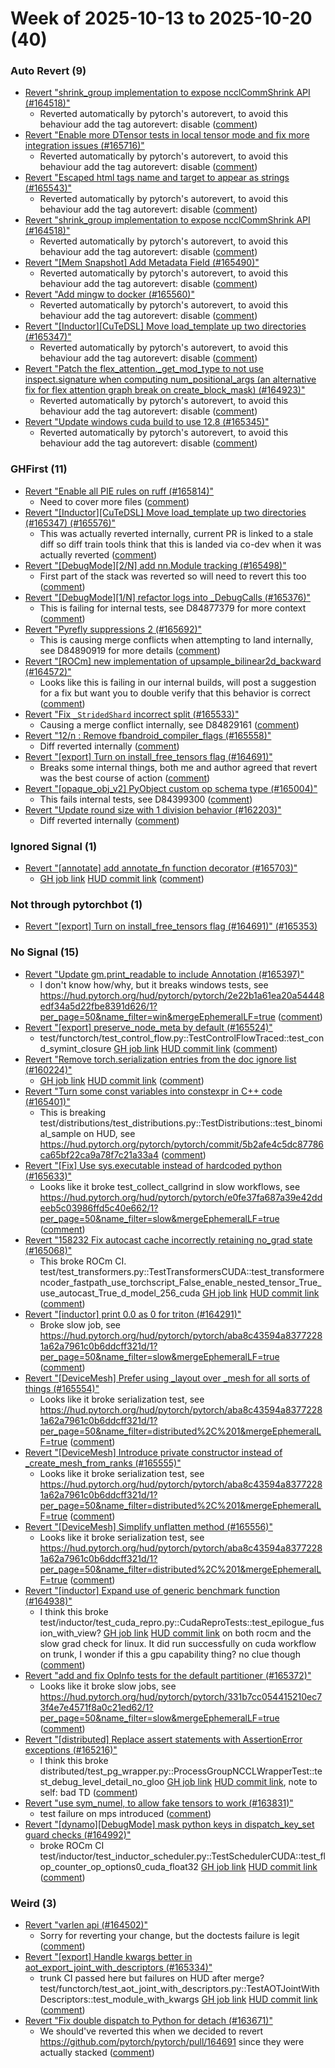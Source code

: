 # Week of 2025-10-13 to 2025-10-20 (40)

### Auto Revert (9)

- [Revert "shrink_group implementation to expose ncclCommShrink API (#164518)"](https://github.com/pytorch/pytorch/commit/633a3b7f67fff48dc1f8ae28c0028930644e3039)
  - Reverted automatically by pytorch's autorevert, to avoid this behaviour add the tag autorevert: disable ([comment](https://github.com/pytorch/pytorch/pull/164518#issuecomment-3419893217))
- [Revert "Enable more DTensor tests in local tensor mode and fix more integration issues (#165716)"](https://github.com/pytorch/pytorch/commit/beb6b62e8c94d7e8683795dda6d3247eb2d30a9b)
  - Reverted automatically by pytorch's autorevert, to avoid this behaviour add the tag autorevert: disable ([comment](https://github.com/pytorch/pytorch/pull/165716#issuecomment-3418083391))
- [Revert "Escaped html tags name and target to appear as strings (#165543)"](https://github.com/pytorch/pytorch/commit/06d324365c24395b6d326b2c5e904460bb426dcd)
  - Reverted automatically by pytorch's autorevert, to avoid this behaviour add the tag autorevert: disable ([comment](https://github.com/pytorch/pytorch/pull/165543#issuecomment-3417102048))
- [Revert "shrink_group implementation to expose ncclCommShrink API (#164518)"](https://github.com/pytorch/pytorch/commit/fae74cd52f3449ec92fdb519c577c8cd142ab7b1)
  - Reverted automatically by pytorch's autorevert, to avoid this behaviour add the tag autorevert: disable ([comment](https://github.com/pytorch/pytorch/pull/164518#issuecomment-3416718767))
- [Revert "[Mem Snapshot] Add Metadata Field (#165490)"](https://github.com/pytorch/pytorch/commit/11e20843086cf58b3976ed3ac75ac1bbbebd715d)
  - Reverted automatically by pytorch's autorevert, to avoid this behaviour add the tag autorevert: disable ([comment](https://github.com/pytorch/pytorch/pull/165490#issuecomment-3413491091))
- [Revert "Add mingw to docker (#165560)"](https://github.com/pytorch/pytorch/commit/69b05913fb0332f9a938c74e26b106e2bd24d82e)
  - Reverted automatically by pytorch's autorevert, to avoid this behaviour add the tag autorevert: disable ([comment](https://github.com/pytorch/pytorch/pull/165560#issuecomment-3409814274))
- [Revert "[Inductor][CuTeDSL] Move load_template up two directories (#165347)"](https://github.com/pytorch/pytorch/commit/8c4b528403d68fe3483f0cd3103de44a28409df8)
  - Reverted automatically by pytorch's autorevert, to avoid this behaviour add the tag autorevert: disable ([comment](https://github.com/pytorch/pytorch/pull/165347#issuecomment-3407958496))
- [Revert "Patch the flex_attention._get_mod_type to not use inspect.signature when computing num_positional_args (an alternative fix for flex attention graph break on create_block_mask) (#164923)"](https://github.com/pytorch/pytorch/commit/a2f34bdd7ce3a2cf85373854bac75b7cf8069d28)
  - Reverted automatically by pytorch's autorevert, to avoid this behaviour add the tag autorevert: disable ([comment](https://github.com/pytorch/pytorch/pull/164923#issuecomment-3403654378))
- [Revert "Update windows cuda build to use 12.8 (#165345)"](https://github.com/pytorch/pytorch/commit/c5972ebdfb509a0d415fec447d4b7c0df1932fff)
  - Reverted automatically by pytorch's autorevert, to avoid this behaviour add the tag autorevert: disable ([comment](https://github.com/pytorch/pytorch/pull/165345#issuecomment-3400344079))

### GHFirst (11)

- [Revert "Enable all PIE rules on ruff (#165814)"](https://github.com/pytorch/pytorch/commit/24520b8386af5f8f95dfe0c1b7d59f506d673bf0)
  - Need to cover more files ([comment](https://github.com/pytorch/pytorch/pull/165814#issuecomment-3417931863))
- [Revert "[Inductor][CuTeDSL] Move load_template up two directories (#165347) (#165576)"](https://github.com/pytorch/pytorch/commit/69c33898fa99f7c4552401a630a77675119c7ce7)
  - This was actually reverted internally, current PR is linked to a stale diff so diff train tools think that this is landed via co-dev when it was actually reverted ([comment](https://github.com/pytorch/pytorch/pull/165576#issuecomment-3417510146))
- [Revert "[DebugMode][2/N] add nn.Module tracking (#165498)"](https://github.com/pytorch/pytorch/commit/b08d8c2e506532ed00c4be5c4a7bfa58c131156d)
  - First part of the stack was reverted so will need to revert this too ([comment](https://github.com/pytorch/pytorch/pull/165498#issuecomment-3416618198))
- [Revert "[DebugMode][1/N] refactor logs into _DebugCalls (#165376)"](https://github.com/pytorch/pytorch/commit/9a71d96256d247109bfb23cdbfce90d8a076115c)
  - This is failing for internal tests, see D84877379 for more context ([comment](https://github.com/pytorch/pytorch/pull/165376#issuecomment-3416570407))
- [Revert "Pyrefly suppressions 2 (#165692)"](https://github.com/pytorch/pytorch/commit/2928c5c5724bec7da91f5a3b24bbd15d5658a0cc)
  - This is causing merge conflicts when attempting to land internally, see D84890919 for more details ([comment](https://github.com/pytorch/pytorch/pull/165692#issuecomment-3416397240))
- [Revert "[ROCm] new implementation of upsample_bilinear2d_backward (#164572)"](https://github.com/pytorch/pytorch/commit/faff826a46c1569eb1c94b0a02299578d1f0e715)
  - Looks like this is failing in our internal builds, will post a suggestion for a fix but want you to double verify that this behavior is correct ([comment](https://github.com/pytorch/pytorch/pull/164572#issuecomment-3416262676))
- [Revert "Fix `_StridedShard` incorrect split (#165533)"](https://github.com/pytorch/pytorch/commit/85c5433d38146dbb30ee410c45fc875ea70b673f)
  - Causing a merge conflict internally, see D84829161 ([comment](https://github.com/pytorch/pytorch/pull/165533#issuecomment-3416143176))
- [Revert "12/n : Remove fbandroid_compiler_flags (#165558)"](https://github.com/pytorch/pytorch/commit/e1d71a6b35318c5d492a3900c84b904be8b8c9de)
  - Diff reverted internally ([comment](https://github.com/pytorch/pytorch/pull/165558#issuecomment-3411879769))
- [Revert "[export] Turn on install_free_tensors flag (#164691)"](https://github.com/pytorch/pytorch/commit/fa3916f4668bf095b1cb8d28bae93554a7ad8bdf)
  - Breaks some internal things, both me and author agreed that revert was the best course of action ([comment](https://github.com/pytorch/pytorch/pull/164691#issuecomment-3400013759))
- [Revert "[opaque_obj_v2] PyObject custom op schema type (#165004)"](https://github.com/pytorch/pytorch/commit/a71ca4dcb914b50b94059ab7bb01fa599b74f399)
  - This fails internal tests, see D84399300 ([comment](https://github.com/pytorch/pytorch/pull/165004#issuecomment-3398906856))
- [Revert "Update round size with 1 division behavior (#162203)"](https://github.com/pytorch/pytorch/commit/955cd7060b7e4ddbdde84e789ae3e22df9f1e7e6)
  - Diff reverted internally ([comment](https://github.com/pytorch/pytorch/pull/162203#issuecomment-3398622898))

### Ignored Signal (1)

- [Revert "[annotate] add annotate_fn function decorator (#165703)"](https://github.com/pytorch/pytorch/commit/80d2ca7566cc38e68b964c1ce168b9320ed8e006)
  - [GH job link](https://github.com/pytorch/pytorch/actions/runs/18585518705/job/52989521797) [HUD commit link](https://hud.pytorch.org/pytorch/pytorch/commit/f1d882212afc3a73ce1e319d80b6406f9dc4a0c8) ([comment](https://github.com/pytorch/pytorch/pull/165703#issuecomment-3415073467))

### Not through pytorchbot (1)

- [Revert "[export] Turn on install_free_tensors flag (#164691)" (#165353)](https://github.com/pytorch/pytorch/commit/9166f6120f63e2d5d76e6ccdbfccb8d6e41cbb43)

### No Signal (15)

- [Revert "Update gm.print_readable to include Annotation (#165397)"](https://github.com/pytorch/pytorch/commit/e50dc40d28ba409930023c77a031ec0dd20fd73b)
  - I don't know how/why, but it breaks windows tests, see https://hud.pytorch.org/hud/pytorch/pytorch/2e22b1a61ea20a54448edf34a5d22fbe8391d626/1?per_page=50&name_filter=win&mergeEphemeralLF=true ([comment](https://github.com/pytorch/pytorch/pull/165397#issuecomment-3417428128))
- [Revert "[export] preserve_node_meta by default (#165524)"](https://github.com/pytorch/pytorch/commit/5d4da26ed067d2d70102f30967f1b09f8fb7018a)
  - test/functorch/test_control_flow.py::TestControlFlowTraced::test_cond_symint_closure [GH job link](https://github.com/pytorch/pytorch/actions/runs/18586312291/job/52991654051) [HUD commit link](https://hud.pytorch.org/pytorch/pytorch/commit/fdd560afd1d413a9f814cbf7cc2a72e0d39b0117) ([comment](https://github.com/pytorch/pytorch/pull/165524#issuecomment-3415352522))
- [Revert "Remove torch.serialization entries from the doc ignore list (#160224)"](https://github.com/pytorch/pytorch/commit/574c9fc9503e55f512693eedc52ac627e4330bb6)
  - [GH job link](https://github.com/pytorch/pytorch/actions/runs/18588004962/job/52997748336) [HUD commit link](https://hud.pytorch.org/pytorch/pytorch/commit/9fe3b2afbeff12080b483af1ee23e1c9d9fb0421) ([comment](https://github.com/pytorch/pytorch/pull/160224#issuecomment-3415345175))
- [Revert "Turn some const variables into constexpr in C++ code (#165401)"](https://github.com/pytorch/pytorch/commit/9e94ec76b8b29812a1c9dcbb46f00b44e8c3719d)
  - This is breaking test/distributions/test_distributions.py::TestDistributions::test_binomial_sample on HUD, see https://hud.pytorch.org/pytorch/pytorch/commit/5b2afe4c5dc87786ca65bf22ca9a78f7c21a33a4 ([comment](https://github.com/pytorch/pytorch/pull/165401#issuecomment-3414023134))
- [Revert "[Fix] Use sys.executable instead of hardcoded python (#165633)"](https://github.com/pytorch/pytorch/commit/470e2f61c3b2083e8d895b6aae5ede198bba5696)
  - Looks like it broke test_collect_callgrind in slow workflows, see https://hud.pytorch.org/hud/pytorch/pytorch/e0fe37fa687a39e42ddeeb5c03986ffd5c40e662/1?per_page=50&name_filter=slow&mergeEphemeralLF=true ([comment](https://github.com/pytorch/pytorch/pull/165633#issuecomment-3413290813))
- [Revert "158232  Fix autocast cache incorrectly retaining no_grad state (#165068)"](https://github.com/pytorch/pytorch/commit/d2c82bafb7086a1dd109a0a6407ca7fed27337f4)
  - This broke ROCm CI. test/test_transformers.py::TestTransformersCUDA::test_transformerencoder_fastpath_use_torchscript_False_enable_nested_tensor_True_use_autocast_True_d_model_256_cuda [GH job link](https://github.com/pytorch/pytorch/actions/runs/18572589089/job/52952074008) [HUD commit link](https://hud.pytorch.org/pytorch/pytorch/commit/5daef30b26b794d237fbbc399c1d47ec0380200a) ([comment](https://github.com/pytorch/pytorch/pull/165068#issuecomment-3413184445))
- [Revert "[inductor] print 0.0 as 0 for triton (#164291)"](https://github.com/pytorch/pytorch/commit/fb06e49ce86c120cb070b0b28c7bd49785a68e43)
  - Broke slow job, see https://hud.pytorch.org/hud/pytorch/pytorch/aba8c43594a83772281a62a7961c0b6ddcff321d/1?per_page=50&name_filter=slow&mergeEphemeralLF=true  ([comment](https://github.com/pytorch/pytorch/pull/164291#issuecomment-3412768915))
- [Revert "[DeviceMesh] Prefer using _layout over _mesh for all sorts of things (#165554)"](https://github.com/pytorch/pytorch/commit/27a98e6ae97a0f82c2deba225b1142b73be2e639)
  - Looks like it broke serialization test, see https://hud.pytorch.org/hud/pytorch/pytorch/aba8c43594a83772281a62a7961c0b6ddcff321d/1?per_page=50&name_filter=distributed%2C%201&mergeEphemeralLF=true ([comment](https://github.com/pytorch/pytorch/pull/165554#issuecomment-3412765681))
- [Revert "[DeviceMesh] Introduce private constructor instead of _create_mesh_from_ranks (#165555)"](https://github.com/pytorch/pytorch/commit/b10f463b1afaf36f6ae76a0bba476342829a36a0)
  - Looks like it broke serialization test, see https://hud.pytorch.org/hud/pytorch/pytorch/aba8c43594a83772281a62a7961c0b6ddcff321d/1?per_page=50&name_filter=distributed%2C%201&mergeEphemeralLF=true ([comment](https://github.com/pytorch/pytorch/pull/165554#issuecomment-3412765681))
- [Revert "[DeviceMesh] Simplify unflatten method (#165556)"](https://github.com/pytorch/pytorch/commit/431c13cf617277fd05ddc5d1fc58a3275109f60a)
  - Looks like it broke serialization test, see https://hud.pytorch.org/hud/pytorch/pytorch/aba8c43594a83772281a62a7961c0b6ddcff321d/1?per_page=50&name_filter=distributed%2C%201&mergeEphemeralLF=true ([comment](https://github.com/pytorch/pytorch/pull/165554#issuecomment-3412765681))
- [Revert "[inductor] Expand use of generic benchmark function (#164938)"](https://github.com/pytorch/pytorch/commit/84d141e910c0e7e86584e2a4625353e333bec2e5)
  - I think this broke test/inductor/test_cuda_repro.py::CudaReproTests::test_epilogue_fusion_with_view? [GH job link](https://github.com/pytorch/pytorch/actions/runs/18529735968/job/52813191763) [HUD commit link](https://hud.pytorch.org/pytorch/pytorch/commit/f58f301313d4fc89499fb35cdfb2ffb91d14d896) on both rocm and the slow grad check for linux. It did run successfully on cuda workflow on trunk, I wonder if this a gpu capability thing? no clue though ([comment](https://github.com/pytorch/pytorch/pull/164938#issuecomment-3407600224))
- [Revert "add and fix OpInfo tests for the default partitioner (#165372)"](https://github.com/pytorch/pytorch/commit/b509fb9b5d82575f1126baf3c146dee4db51b581)
  - Looks like it broke slow jobs, see https://hud.pytorch.org/hud/pytorch/pytorch/331b7cc054415210ec73f4e7e4571f8a0c21ed62/1?per_page=50&name_filter=slow&mergeEphemeralLF=true ([comment](https://github.com/pytorch/pytorch/pull/165372#issuecomment-3407567748))
- [Revert "[distributed] Replace assert statements with AssertionError exceptions (#165216)"](https://github.com/pytorch/pytorch/commit/d2494cbb2b98a3105f0fc3eea79abe7d58df61c6)
  - I think this broke distributed/test_pg_wrapper.py::ProcessGroupNCCLWrapperTest::test_debug_level_detail_no_gloo [GH job link](https://github.com/pytorch/pytorch/actions/runs/18492765290/job/52693842750) [HUD commit link](https://hud.pytorch.org/pytorch/pytorch/commit/74db92b21868b7e9e77cc966e5d57a8246723cbd), note to self: bad TD ([comment](https://github.com/pytorch/pytorch/pull/165216#issuecomment-3402838765))
- [Revert "use sym_numel, to allow fake tensors to work (#163831)"](https://github.com/pytorch/pytorch/commit/33bfec27ff867cf5e719fa997f00c1ec3dbb9859)
  - test failure on mps introduced ([comment](https://github.com/pytorch/pytorch/pull/163831#issuecomment-3400131730))
- [Revert "[dynamo][DebugMode] mask python keys in dispatch_key_set guard checks (#164992)"](https://github.com/pytorch/pytorch/commit/85801126821d4f509f3cf5aafa24dbcd3cd11183)
  - broke ROCm CI test/inductor/test_inductor_scheduler.py::TestSchedulerCUDA::test_flop_counter_op_options0_cuda_float32 [GH job link](https://github.com/pytorch/pytorch/actions/runs/18417066364/job/52485636942) [HUD commit link](https://hud.pytorch.org/pytorch/pytorch/commit/306b344a1847749f0baf085dcd92560f4e99cd1b) ([comment](https://github.com/pytorch/pytorch/pull/164992#issuecomment-3397927142))

### Weird (3)

- [Revert "varlen api (#164502)"](https://github.com/pytorch/pytorch/commit/3044e1a460a2ae71a95e77d9ac0c33d3e8294e85)
  - Sorry for reverting your change, but the doctests failure is legit ([comment](https://github.com/pytorch/pytorch/pull/164502#issuecomment-3404419420))
- [Revert "[export] Handle kwargs better in aot_export_joint_with_descriptors (#165334)"](https://github.com/pytorch/pytorch/commit/7778a58e7c3a9dfca8c4fa00d936581e7549d918)
  - trunk CI passed here but failures on HUD after merge?  test/functorch/test_aot_joint_with_descriptors.py::TestAOTJointWithDescriptors::test_module_with_kwargs [GH job link](https://github.com/pytorch/pytorch/actions/runs/18511729262/job/52755708742) [HUD commit link](https://hud.pytorch.org/pytorch/pytorch/commit/bbb902c8dd911e1587253f496c1e2fb178d4b6a1) ([comment](https://github.com/pytorch/pytorch/pull/165334#issuecomment-3404071893))
- [Revert "Fix double dispatch to Python for detach (#163671)"](https://github.com/pytorch/pytorch/commit/267348fe7fda1ac8aa6b57cbcbe8db0ce6362baa)
  - We should've reverted this when we decided to revert https://github.com/pytorch/pytorch/pull/164691 since they were actually stacked ([comment](https://github.com/pytorch/pytorch/pull/163671#issuecomment-3400009953))
